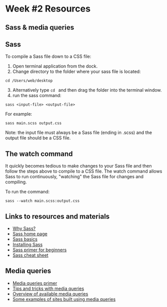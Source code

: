# Week #2 Resources

## Sass & media queries

## Sass

To compile a Sass file down to a CSS file:

1. Open terminal application from the dock.
2. Change directory to the folder where your sass file is located:

`cd /Users/web/desktop`

3. Alternatively type `cd ` and then drag the folder into the terminal window.
4. run the sass command:

`sass <input-file> <output-file>`

For example:

`sass main.scss output.css`

Note: the input file must always be a Sass file (ending in .scss) and the output file should be a CSS file.

## The watch command

It quickly becomes tedious to make changes to your Sass file and then follow the steps above to compile to a CSS file. The watch command allows Sass to run continuously, "watching" the Sass file for changes and compiling.

To run the command:

`sass --watch main.scss:output.css`

## Links to resources and materials

* [Why Sass?](http://alistapart.com/article/why-sass)
* [Sass home page](http://sass-lang.com/)
* [Sass basics](http://sass-lang.com/guide)
* [Installing Sass](http://sass-lang.com/install)
* [Sass primer for beginners](http://blog.teamtreehouse.com/the-absolute-beginners-guide-to-sass)
* [Sass cheat sheet](http://ricostacruz.com/cheatsheets/sass.html)

## Media queries

* [Media queries primer](http://unmatchedstyle.com/news/working-with-media-queries-and-min-width.php)
* [Tips and tricks with media queries](https://css-tricks.com/logic-in-media-queries/)
* [Overview of available media queries](http://cssmediaqueries.com/)
* [Some examples of sites built using media queries](http://mediaqueri.es/)
